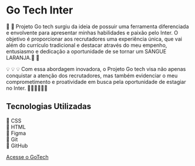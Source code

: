 # Go Tech Inter

🚀 🚀 Projeto Go tech surgiu da ideia de possuir uma ferramenta diferenciada e envolvente para apresentar minhas habilidades e paixão pelo Inter. O objetivo é proporcionar aos recrutadores uma experiência única, que vai além do currículo tradicional e destacar através do meu empenho, entusiasmo e dedicação a oportunidade de se tornar um SANGUE LARANJA.🚀 🚀 

💡 💡 💡 Com essa abordagem inovadora, o Projeto Go tech visa não apenas conquistar a atenção dos recrutadores, mas também evidenciar o meu comprometimento e proatividade em busca pela oportunidade de estagiar no Inter. 👨‍💻👨‍💻👨‍💻 

## Tecnologias Utilizadas

🚀 CSS <br>
🚀 HTML <br>
🚀 Figma <br>
🚀 Git <br>
🚀 GitHub

[Acesse o GoTech](https://go-tech-drab.vercel.app/)